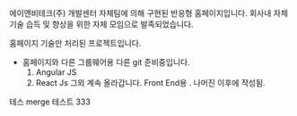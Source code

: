 에이앤비테크(주)
개발센터 자체팀에 의해 구현된 반응형 홈페이지입니다.
 회사내 자체 기술 습득 및 향상을 위한 자체 모임으로 발족되었습니다.

홈페이지 기술만 처리된 프로젝트입니다.
 - 홈페이지와 다른 그룹웨어용 다른 git 준비중입니다.
   1. Angular JS
   2. React Js
   그외 계속 올라갑니다. Front End용 .
  나머진 이후에 작성됨.

테스  merge 테스트 333
